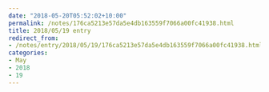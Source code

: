 ```yaml
---
date: "2018-05-20T05:52:02+10:00"
permalink: /notes/176ca5213e57da5e4db163559f7066a00fc41938.html
title: 2018/05/19 entry
redirect_from:
- /notes/entry/2018/05/19/176ca5213e57da5e4db163559f7066a00fc41938.html
categories:
- May
- 2018
- 19
---
```

